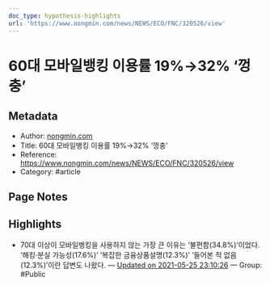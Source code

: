 ```yaml
---
doc_type: hypothesis-highlights
url: 'https://www.nongmin.com/news/NEWS/ECO/FNC/320526/view'
---
```


# 60대 모바일뱅킹 이용률 19%→32% ‘껑충’

## Metadata
- Author: [nongmin.com]()
- Title: 60대 모바일뱅킹 이용률 19%→32% ‘껑충’
- Reference: https://www.nongmin.com/news/NEWS/ECO/FNC/320526/view
- Category: #article

## Page Notes
## Highlights
- 70대 이상이 모바일뱅킹을 사용하지 않는 가장 큰 이유는 ‘불편함(34.8%)’이었다. ‘해킹·분실 가능성(17.6%)’ ‘복잡한 금융상품설명(12.3%)’ ‘들어본 적 없음(12.3%)’이란 답변도 나왔다. — [Updated on 2021-05-25 23:10:26](https://hyp.is/8_B8KL1iEeundCebB94-Wg/www.nongmin.com/news/NEWS/ECO/FNC/320526/view) — Group: #Public




